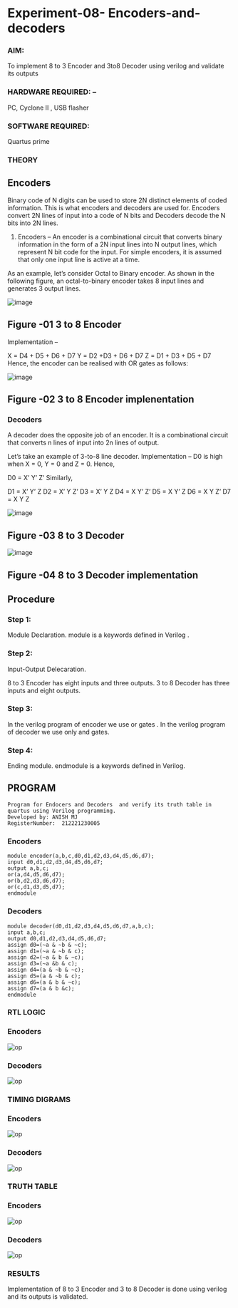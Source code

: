 # Experiment-08- Encoders-and-decoders 
### AIM: 
To implement 8 to 3 Encoder and  3to8 Decoder using verilog and validate its outputs
### HARDWARE REQUIRED:  – 
PC, Cyclone II , USB flasher
### SOFTWARE REQUIRED:  
 Quartus prime
### THEORY 

## Encoders
Binary code of N digits can be used to store 2N distinct elements of coded information. This is what encoders and decoders are used for. Encoders convert 2N lines of input into a code of N bits and Decoders decode the N bits into 2N lines.

1. Encoders –
An encoder is a combinational circuit that converts binary information in the form of a 2N input lines into N output lines, which represent N bit code for the input. For simple encoders, it is assumed that only one input line is active at a time.

As an example, let’s consider Octal to Binary encoder. As shown in the following figure, an octal-to-binary encoder takes 8 input lines and generates 3 output lines.

![image](https://user-images.githubusercontent.com/36288975/171543588-bc0746df-a173-4b35-989e-5fb7d385fe8a.png)
## Figure -01 3 to 8 Encoder 


Implementation –

X = D4 + D5 + D6 + D7
Y = D2 +D3 + D6 + D7
Z = D1 + D3 + D5 + D7 
Hence, the encoder can be realised with OR gates as follows:


![image](https://user-images.githubusercontent.com/36288975/171543740-68403b82-aa93-4c98-9343-f32b14885a2e.png)
## Figure -02 3 to 8 Encoder implenentation 

 ### Decoders 
A decoder does the opposite job of an encoder. It is a combinational circuit that converts n lines of input into 2n lines of output.

Let’s take an example of 3-to-8 line decoder.
Implementation –
D0 is high when X = 0, Y = 0 and Z = 0. Hence,

D0 = X’ Y’ Z’ 
Similarly,

D1 = X’ Y’ Z
D2 = X’ Y Z’
D3 = X’ Y Z
D4 = X Y’ Z’
D5 = X Y’ Z
D6 = X Y Z’
D7 = X Y Z 


![image](https://user-images.githubusercontent.com/36288975/171543978-ee2d0671-2846-40a1-8705-507fd6287a49.png)
## Figure -03 8 to 3 Decoder 



![image](https://user-images.githubusercontent.com/36288975/171543866-5a6eace6-8683-49d7-9c4f-a7cb30ec3035.png)
## Figure -04 8 to 3 Decoder implementation 

## Procedure

### Step 1:
Module Declaration. module is a keywords defined in Verilog .

### Step 2:
Input-Output Delecaration.

8 to 3 Encoder has eight inputs and three outputs.
3 to 8 Decoder has three inputs and eight outputs.

### Step 3:
In the verilog program of encoder we use or gates .
In the verilog program of decoder we use only and gates.

### Step 4:
Ending module. endmodule is a keywords defined in Verilog.

## PROGRAM 
```
Program for Endocers and Decoders  and verify its truth table in quartus using Verilog programming.
Developed by: ANISH MJ
RegisterNumber:  212221230005
```

### Encoders
```
module encoder(a,b,c,d0,d1,d2,d3,d4,d5,d6,d7);
input d0,d1,d2,d3,d4,d5,d6,d7;
output a,b,c;
or(a,d4,d5,d6,d7);
or(b,d2,d3,d6,d7);
or(c,d1,d3,d5,d7);
endmodule

```
### Decoders 
```
module decoder(d0,d1,d2,d3,d4,d5,d6,d7,a,b,c);
input a,b,c;
output d0,d1,d2,d3,d4,d5,d6,d7;
assign d0=(~a & ~b & ~c);
assign d1=(~a & ~b & c);
assign d2=(~a & b & ~c);
assign d3=(~a &b & c);
assign d4=(a & ~b & ~c);
assign d5=(a & ~b & c);
assign d6=(a & b & ~c);
assign d7=(a & b &c);
endmodule

```

### RTL LOGIC  

### Encoders
![op](./encode1.png)
### Decoders 
![op](./decode1.png)

### TIMING DIGRAMS 
### Encoders
![op](./encoder2.png)
### Decoders 
![op](./decode2.png)

### TRUTH TABLE 
### Encoders
![op](./tte.png)
### Decoders
![op](./ttd.png)
### RESULTS 
Implementation of 8 to 3 Encoder and  3 to 8 Decoder is done using verilog and its outputs is validated.